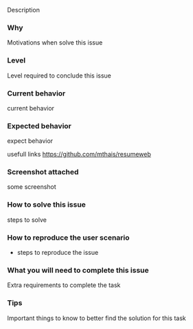 Description 

### Why
Motivations when solve this issue

### Level
Level required to conclude this issue

### Current behavior
current behavior

### Expected behavior
expect behavior

usefull links
https://github.com/mthais/resumeweb

### Screenshot attached
some screenshot

### How to solve this issue
steps to solve

### How to reproduce the user scenario

 - steps to reproduce the issue

### What you will need to complete this issue
Extra requirements to complete the task

### Tips
Important things to know to better find the solution for this task

